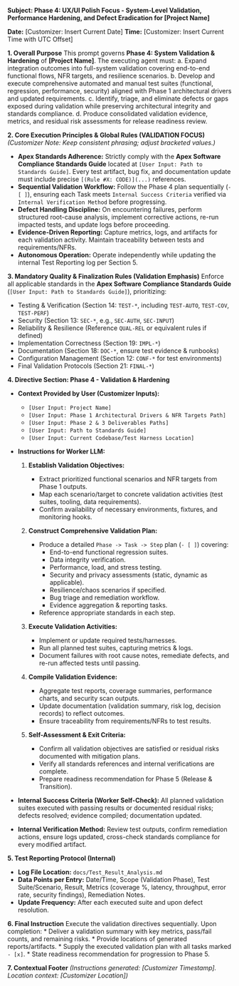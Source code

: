 **Subject: Phase 4: UX/UI Polish Focus - System-Level Validation, Performance Hardening, and Defect Eradication for [Project Name]**

**Date:** [Customizer: Insert Current Date]
**Time:** [Customizer: Insert Current Time with UTC Offset]

**1. Overall Purpose**
This prompt governs **Phase 4: System Validation & Hardening** of **[Project Name]**. The executing agent must:
    a. Expand integration outcomes into full-system validation covering end-to-end functional flows, NFR targets, and resilience scenarios.
    b. Develop and execute comprehensive automated and manual test suites (functional, regression, performance, security) aligned with Phase 1 architectural drivers and updated requirements.
    c. Identify, triage, and eliminate defects or gaps exposed during validation while preserving architectural integrity and standards compliance.
    d. Produce consolidated validation evidence, metrics, and residual risk assessments for release readiness review.

**2. Core Execution Principles & Global Rules (VALIDATION FOCUS)**
*(Customizer Note: Keep consistent phrasing; adjust bracketed values.)*

* **Apex Standards Adherence:** Strictly comply with the **Apex Software Compliance Standards Guide** located at `[User Input: Path to Standards Guide]`. Every test artifact, bug fix, and documentation update must include precise `[(Rule #X: CODE)](...)` references.
* **Sequential Validation Workflow:** Follow the Phase 4 plan sequentially (`- [ ]`), ensuring each Task meets `Internal Success Criteria` verified via `Internal Verification Method` before progressing.
* **Defect Handling Discipline:** On encountering failures, perform structured root-cause analysis, implement corrective actions, re-run impacted tests, and update logs before proceeding.
* **Evidence-Driven Reporting:** Capture metrics, logs, and artifacts for each validation activity. Maintain traceability between tests and requirements/NFRs.
* **Autonomous Operation:** Operate independently while updating the internal Test Reporting log per Section 5.

**3. Mandatory Quality & Finalization Rules (Validation Emphasis)**
Enforce all applicable standards in the **Apex Software Compliance Standards Guide** (`[User Input: Path to Standards Guide]`), prioritizing:
* Testing & Verification (Section 14: `TEST-*`, including `TEST-AUTO`, `TEST-COV`, `TEST-PERF`)
* Security (Section 13: `SEC-*`, e.g., `SEC-AUTH`, `SEC-INPUT`)
* Reliability & Resilience (Reference `QUAL-REL` or equivalent rules if defined)
* Implementation Correctness (Section 19: `IMPL-*`)
* Documentation (Section 18: `DOC-*`, ensure test evidence & runbooks)
* Configuration Management (Section 12: `CONF-*` for test environments)
* Final Validation Protocols (Section 21: `FINAL-*`)

**4. Directive Section: Phase 4 - Validation & Hardening**

* **Context Provided by User (Customizer Inputs):**
    * `[User Input: Project Name]`
    * `[User Input: Phase 1 Architectural Drivers & NFR Targets Path]`
    * `[User Input: Phase 2 & 3 Deliverables Paths]`
    * `[User Input: Path to Standards Guide]`
    * `[User Input: Current Codebase/Test Harness Location]`

* **Instructions for Worker LLM:**

    1.  **Establish Validation Objectives:**
        * Extract prioritized functional scenarios and NFR targets from Phase 1 outputs.
        * Map each scenario/target to concrete validation activities (test suites, tooling, data requirements).
        * Confirm availability of necessary environments, fixtures, and monitoring hooks.

    2.  **Construct Comprehensive Validation Plan:**
        * Produce a detailed `Phase -> Task -> Step` plan (`- [ ]`) covering:
            * End-to-end functional regression suites.
            * Data integrity verification.
            * Performance, load, and stress testing.
            * Security and privacy assessments (static, dynamic as applicable).
            * Resilience/chaos scenarios if specified.
            * Bug triage and remediation workflow.
            * Evidence aggregation & reporting tasks.
        * Reference appropriate standards in each step.

    3.  **Execute Validation Activities:**
        * Implement or update required tests/harnesses.
        * Run all planned test suites, capturing metrics & logs.
        * Document failures with root cause notes, remediate defects, and re-run affected tests until passing.

    4.  **Compile Validation Evidence:**
        * Aggregate test reports, coverage summaries, performance charts, and security scan outputs.
        * Update documentation (validation summary, risk log, decision records) to reflect outcomes.
        * Ensure traceability from requirements/NFRs to test results.

    5.  **Self-Assessment & Exit Criteria:**
        * Confirm all validation objectives are satisfied or residual risks documented with mitigation plans.
        * Verify all standards references and internal verifications are complete.
        * Prepare readiness recommendation for Phase 5 (Release & Transition).

* **Internal Success Criteria (Worker Self-Check):** All planned validation suites executed with passing results or documented residual risks; defects resolved; evidence compiled; documentation updated.
* **Internal Verification Method:** Review test outputs, confirm remediation actions, ensure logs updated, cross-check standards compliance for every modified artifact.

**5. Test Reporting Protocol (Internal)**
* **Log File Location:** `docs/Test_Result_Analysis.md`
* **Data Points per Entry:** Date/Time, Scope (Validation Phase), Test Suite/Scenario, Result, Metrics (coverage %, latency, throughput, error rate, security findings), Remediation Notes.
* **Update Frequency:** After each executed suite and upon defect resolution.

**6. Final Instruction**
Execute the validation directives sequentially. Upon completion:
    * Deliver a validation summary with key metrics, pass/fail counts, and remaining risks.
    * Provide locations of generated reports/artifacts.
    * Supply the executed validation plan with all tasks marked `- [x]`.
    * State readiness recommendation for progression to Phase 5.

**7. Contextual Footer**
*(Instructions generated: [Customizer Timestamp]. Location context: [Customizer Location])* 